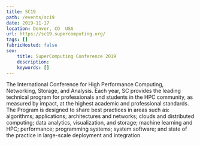 ```yaml
---
title: SC19
path: /events/sc19
date: 2019-11-17
location: Denver, CO  USA
url: https://sc19.supercomputing.org/
tags: []
fabricHosted: false
seo:
    title: SuperComputing Conference 2019
    description: 
    keywords: []
---
```


The International Conference for High Performance Computing, Networking, Storage, and Analysis. Each year, SC provides the leading technical program for professionals and students in the HPC community, as measured by impact, at the highest academic and professional standards. The Program is designed to share best practices in areas such as: algorithms; applications; architectures and networks; clouds and distributed computing; data analytics, visualization, and storage; machine learning and HPC; performance; programming systems; system software; and state of the practice in large-scale deployment and integration.

